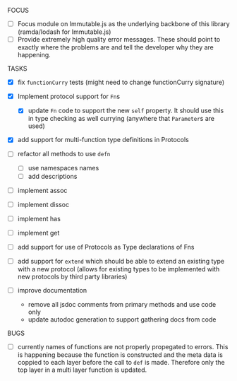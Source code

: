 FOCUS
- [ ] Focus module on Immutable.js as the underlying backbone of this library
  (ramda/lodash for Immutable.js)
- [ ] Provide extremely high quality error messages. These should point to
  exactly where the problems are and tell the developer why they are happening.

TASKS
- [x] fix `functionCurry` tests (might need to change functionCurry signature)
- [x] Implement protocol support for `Fn`s
  - [x] update `Fn` code to support the new `self` property. It should use this
    in type checking as well currying (anywhere that `Parameter`s are used) 
- [x] add support for multi-function type definitions in Protocols

- [ ] refactor all methods to use `defn`
  - [ ] use namespaces names
  - [ ] add descriptions
- [ ] implement assoc
- [ ] implement dissoc
- [ ] implement has
- [ ] implement get
- [ ] add support for use of Protocols as Type declarations of Fns 

- [ ] add support for `extend` which should be able to extend an existing type
  with a new protocol (allows for existing types to be implemented with new
  protocols by third party libraries)


- [ ] improve documentation
  - remove all jsdoc comments from primary methods and use code only
  - update autodoc generation to support gathering docs from code

BUGS
- [ ] currently names of functions are not properly propegated to errors. This is
  happening because the function is constructed and the meta data is coppied to
  each layer before the call to `def` is made. Therefore only the top layer in a
  multi layer function is updated. 
